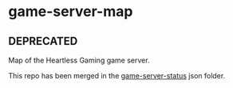 # game-server-map

## DEPRECATED
Map of the Heartless Gaming game server.

This repo has been merged in the [game-server-status](https://github.com/heartless-gaming/game-server-status) json folder.
